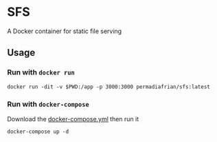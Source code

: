 # SFS

A Docker container for static file serving

## Usage

### Run with `docker run`

```shell
docker run -dit -v $PWD:/app -p 3000:3000 permadiafrian/sfs:latest
```

### Run with `docker-compose`

Download the [docker-compose.yml](./docker-compose.yml)
then run it

```shell
docker-compose up -d
```
